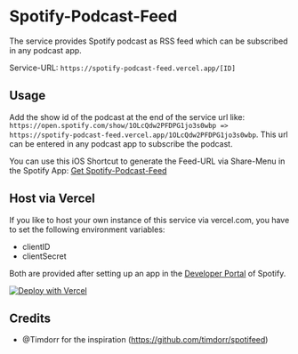 # Spotify-Podcast-Feed

The service provides Spotify podcast as RSS feed which can be subscribed in any podcast app.

Service-URL: `https://spotify-podcast-feed.vercel.app/[ID]`

## Usage

Add the show id of the podcast at the end of the service url like: `https://open.spotify.com/show/1OLcQdw2PFDPG1jo3s0wbp => https://spotify-podcast-feed.vercel.app/1OLcQdw2PFDPG1jo3s0wbp`.
This url can be entered in any podcast app to subscribe the podcast.

You can use this iOS Shortcut to generate the Feed-URL via Share-Menu in the Spotify App: [Get Spotify-Podcast-Feed](https://www.icloud.com/shortcuts/759b8278b3794838bb5b9cd7ad3f343d)

## Host via Vercel
If you like to host your own instance of this service via vercel.com, you have to set the following environment variables:

* clientID
* clientSecret

Both are provided after setting up an app in the [Developer Portal](http://developer.spotify.com) of Spotify.

[![Deploy with Vercel](https://vercel.com/button)](https://vercel.com/new/git/external?repository-url=https%3A%2F%2Fgithub.com%2FThisIsBenny%2FSpotify-Podcast-Feed)

## Credits
* @Timdorr for the inspiration (https://github.com/timdorr/spotifeed)
